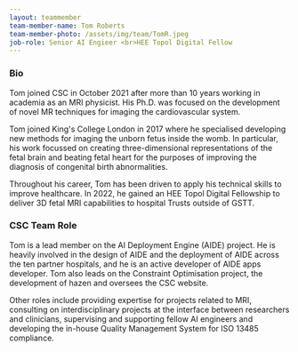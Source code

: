 ```yaml
---
layout: teammember
team-member-name: Tom Roberts
team-member-photo: /assets/img/team/TomR.jpeg
job-role: Senior AI Engieer <br>HEE Topol Digital Fellow
---
```


### Bio
Tom joined CSC in October 2021 after more than 10 years working in academia as an MRI physicist. His Ph.D. was focused 
on the development of novel MR techniques for imaging the cardiovascular system. 

Tom joined King's College London in 
2017 where he specialised developing new methods for imaging the unborn fetus inside the womb. In particular, his work 
focussed on creating three-dimensional representations of the fetal brain and beating fetal heart for the purposes 
of improving the diagnosis of congenital birth abnormalities. 

Throughout his career, Tom has been driven to apply his technical skills to improve healthcare. In 2022, he gained an 
HEE Topol Digital Fellowship to deliver 3D fetal MRI capabilities to hospital Trusts outside of GSTT. 

### CSC Team Role
Tom is a lead member on the AI Deployment Engine (AIDE) project. He is heavily involved in the design of AIDE and the 
deployment of AIDE across the ten partner hospitals, and he is an active developer of AIDE apps developer. Tom also 
leads on the Constraint Optimisation project, the development of hazen and oversees the CSC website.

Other roles include providing expertise for projects related to MRI, consulting on interdisciplinary projects at the 
interface between researchers and clinicians, supervising and supporting fellow AI engineers and developing the 
in-house Quality Management System for ISO 13485 compliance.
